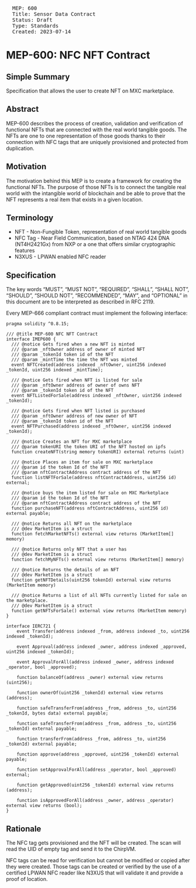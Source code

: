 <pre>
  MEP: 600
  Title: Sensor Data Contract
  Status: Draft
  Type: Standards
  Created: 2023-07-14
</pre>

# MEP-600: NFC NFT Contract

## Simple Summary

Specification that allows the user to create NFT on MXC marketplace.

## Abstract
MEP-600 describes the process of creation, validation and verification of functional NFTs that are connected with the real world tangible goods. The NFTs are one to one representation of those goods thanks to their connection with NFC tags that are uniquely provisioned and protected from duplication.

## Motivation
The motivation behind this MEP is to create a framework for creating the functional NFTs. The purpose of those NFTs is to connect the tangible real world with the intangible world of blockchain and be able to prove that the NFT represents a real item that exists in a given location.

## Terminology

- NFT - Non-Fungible Token, representation of real world tangible goods
- NFC Tag - Near Field Communication, based on NTAG 424 DNA (NT4H2421Gx) from NXP or a one that offers similar cryptographic features
- N3XUS - LPWAN enabled NFC reader

## Specification

The key words “MUST”, “MUST NOT”, “REQUIRED”, “SHALL”, “SHALL NOT”, “SHOULD”, “SHOULD NOT”, “RECOMMENDED”, “MAY”, and “OPTIONAL” in this document are to be interpreted as described in RFC 2119.

Every MEP-666 compliant contract must implement the following interface:

```solidity=
pragma solidity ^0.8.15;

/// @title MEP-600 NFC NFT Contract
interface IMEP600 {
  /// @notice Gets fired when a new NFT is minted
  /// @param _nftOwner address of owner of minted NFT
  /// @param _tokenId token id of the NFT
  /// @param _mintTime the time the NFT was minted
  event NFTCreated(address indexed _nftOwner, uint256 indexed _tokenId, uint256 indexed _mintTime);

  /// @notice Gets fired when NFT is listed for sale
  /// @param _nftOwner address of owner of owns NFT
  /// @param _tokenId token id of the NFT
  event NFTListedForSale(address indexed _nftOwner, uint256 indexed _tokenId);

  /// @notice Gets fired when NFT listed is purchased
  /// @param _nftOwner address of new owner of NFT
  /// @param _tokenId token id of the NFT
  event NFTPurchased(address indexed _nftOwner, uint256 indexed _tokenId);

  /// @notice Creates an NFT for MXC marketplace
  /// @param tokenURI the token URI of the NFT hosted on ipfs
  function createNFT(string memory tokenURI) external returns (uint)

  /// @notice Places an item for sale on MXC marketplace
  /// @param id the token Id of the NFT
  /// @param nftContractAddress contract address of the NFT
  function listNFTForSale(address nftContractAddress, uint256 id) external;

  /// @notice buys the item listed for sale on MXC Marketplace
  /// @param id the token Id of the NFT
  /// @param nftContractAddress contract address of the NFT
  function purchaseNFT(address nftContractAddress, uint256 id) external payable;

  /// @notice Returns all NFT on the marketplace 
  /// @dev MarketItem is a struct
  function fetchMarketNFTs() external view returns (MarketItem[] memory)

  /// @notice Returns only NFT that a user has
  /// @dev MarketItem is a struct
  function fetchMyNFTs() external view returns (MarketItem[] memory)

  /// @notice Returns the details of an NFT
  /// @dev MarketItem is a struct
  function getNFTDetails(uint256 tokenId) external view returns (MarketItem memory)

  /// @notice Returns a list of all NFTs currently listed for sale on the marketplace.
  /// @dev MarketItem is a struct
  function getNFTsForSale() external view returns (MarketItem memory)
}

interface IERC721 {
    event Transfer(address indexed _from, address indexed _to, uint256 indexed _tokenId);

    event Approval(address indexed _owner, address indexed _approved, uint256 indexed _tokenId);

    event ApprovalForAll(address indexed _owner, address indexed _operator, bool _approved);

    function balanceOf(address _owner) external view returns (uint256);

    function ownerOf(uint256 _tokenId) external view returns (address);

    function safeTransferFrom(address _from, address _to, uint256 _tokenId, bytes data) external payable;

    function safeTransferFrom(address _from, address _to, uint256 _tokenId) external payable;

    function transferFrom(address _from, address _to, uint256 _tokenId) external payable;

    function approve(address _approved, uint256 _tokenId) external payable;

    function setApprovalForAll(address _operator, bool _approved) external;

    function getApproved(uint256 _tokenId) external view returns (address);

    function isApprovedForAll(address _owner, address _operator) external view returns (bool);
}
```

## Rationale

The NFC tag gets provisioned and the NFT will be created. The scan will read the UID of empty tag and send it to the ChirpVM.

NFC tags can be read for verification but cannot be modified or copied after they were created. Those tags can be created or verified by the use of a certified LPWAN NFC reader like N3XUS that will validate it and provide a proof of location. 
